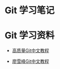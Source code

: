 # Git 学习笔记

# Git 学习资料

- [高质量Git中文教程](https://github.com/geeeeeeeeek/git-recipes/wiki)

- [廖雪峰Git中文教程](http://www.liaoxuefeng.com/wiki/0013739516305929606dd18361248578c67b8067c8c017b000)
